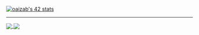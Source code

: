 <!-- [![42 Profile Card](https://1337-readme.vercel.app/api/profile?cursus=42cursus&login=oaizab)](https://github.com/mohouyizme/1337-readme) -->
<!-- <p align="center"><img src="https://badge42.herokuapp.com/api/stats/oaizab?cursus=42cursus&darkmode=true"> </p> -->
<!-- https://badge.mediaplus.ma/ -->
[![oaizab's 42 stats](https://badge.mediaplus.ma/black/oaizab)](https://github.com/oaizab)
<hr />
<a href="https://github.com/oaizab?tab=repositories">
  <img align="center" src="https://github-readme-stats.vercel.app/api/top-langs/?username=oaizab&theme=light"/>
</a>
<a href="https://github.com/oaizab?tab=repositories">
 <img align="center" src="https://github-readme-stats.vercel.app/api?username=oaizab&line_height=40&show_icons=true&theme=light">
</a>

